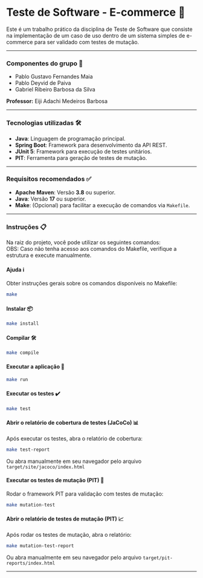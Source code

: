 # Teste de Software - E-commerce 🛒

Este é um trabalho prático da disciplina de Teste de Software que consiste na implementação de um caso de uso dentro de um sistema simples de e-commerce para ser validado com testes de mutação.

---

### **Componentes do grupo** 👥

- Pablo Gustavo Fernandes Maia  
- Pablo Deyvid de Paiva  
- Gabriel Ribeiro Barbosa da Silva  

**Professor:** Eiji Adachi Medeiros Barbosa

---

### **Tecnologias utilizadas** 🛠️

- **Java**: Linguagem de programação principal.  
- **Spring Boot**: Framework para desenvolvimento da API REST.  
- **JUnit 5**: Framework para execução de testes unitários.  
- **PIT**: Ferramenta para geração de testes de mutação.  

---

### **Requisitos recomendados** ✅

- **Apache Maven**: Versão **3.8** ou superior.  
- **Java**: Versão **17** ou superior.  
- **Make**: (Opcional) para facilitar a execução de comandos via `Makefile`.

---

### **Instruções** 📋

Na raiz do projeto, você pode utilizar os seguintes comandos:  
OBS: Caso não tenha acesso aos comandos do Makefile, verifique a estrutura e execute manualmente.

#### Ajuda ℹ️  
Obter instruções gerais sobre os comandos disponíveis no Makefile:  
```bash
make
```

#### Instalar 📦  
```bash
make install
```

#### Compilar 🛠️  
```bash
make compile
```

#### Executar a aplicação 🚀  
```bash
make run
```

#### Executar os testes ✔️  
```bash
make test
```

#### Abrir o relatório de cobertura de testes (JaCoCo) 📊  
Após executar os testes, abra o relatório de cobertura:  
```bash
make test-report
```  
Ou abra manualmente em seu navegador pelo arquivo `target/site/jacoco/index.html`

#### Executar os testes de mutação (PIT) 🧬  
Rodar o framework PIT para validação com testes de mutação:  
```bash
make mutation-test
```

#### Abrir o relatório de testes de mutação (PIT) 📈  
Após rodar os testes de mutação, abra o relatório:  
```bash
make mutation-test-report
```  
Ou abra manualmente em seu navegador pelo arquivo `target/pit-reports/index.html`  

---